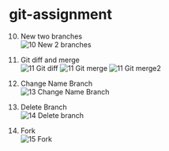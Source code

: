 # git-assignment

10. New two branches <br>
![10  New 2 branches](https://github.com/hakim-aminuddin/git-assignment/assets/35411435/8125f5e4-a440-4ae8-9678-2c2621ac8da4)

11. Git diff and merge <br>
![11  Git diff](https://github.com/hakim-aminuddin/git-assignment/assets/35411435/6dc8111e-d238-4046-996d-bc5f2594c31f)
![11  Git merge](https://github.com/hakim-aminuddin/git-assignment/assets/35411435/ad152b6b-e4d7-44a9-8775-a1849f430c8c)
![11  Git merge2](https://github.com/hakim-aminuddin/git-assignment/assets/35411435/61ba9ee4-2a47-4492-8929-3a9a5d6e8260)

13. Change Name Branch <br>
![13  Change Name Branch](https://github.com/hakim-aminuddin/git-assignment/assets/35411435/08c31e18-335e-4d68-b3b9-b6ff2d45aba8)

14. Delete Branch <br>
![14  Delete branch](https://github.com/hakim-aminuddin/git-assignment/assets/35411435/c9607937-35cc-4c4e-9300-1371aab54db5)

15. Fork<br>
![15  Fork](https://github.com/hakim-aminuddin/git-assignment/assets/35411435/4d8bd9d5-b110-4e80-95bc-fc866989066f)
